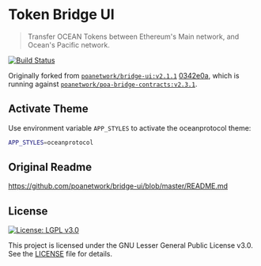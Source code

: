 # Token Bridge UI

> Transfer OCEAN Tokens between Ethereum's Main network, and Ocean's Pacific network.

[![Build Status](https://travis-ci.org/oceanprotocol/token-bridge-ui.svg?branch=master)](https://travis-ci.org/oceanprotocol/token-bridge-ui)

Originally forked from [`poanetwork/bridge-ui:v2.1.1`](https://github.com/poanetwork/bridge-ui/releases/tag/2.1.1) [0342e0a](https://github.com/oceanprotocol/token-bridge-ui/commit/0342e0ae89afd51860064f8c882c55c62777582c), which is running against [`poanetwork/poa-bridge-contracts:v2.3.1`](https://github.com/poanetwork/poa-bridge-contracts/releases/tag/2.3.1).

## Activate Theme

Use environment variable `APP_STYLES` to activate the oceanprotocol theme:

```bash
APP_STYLES=oceanprotocol
```

## Original Readme

https://github.com/poanetwork/bridge-ui/blob/master/README.md

## License

[![License: LGPL v3.0](https://img.shields.io/badge/License-LGPL%20v3-blue.svg)](https://www.gnu.org/licenses/lgpl-3.0)

This project is licensed under the GNU Lesser General Public License v3.0. See the [LICENSE](LICENSE) file for details.
